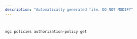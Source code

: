 ```yaml
---
description: "Automatically generated file. DO NOT MODIFY"
---
```


```bash


mgc policies authorization-policy get

```